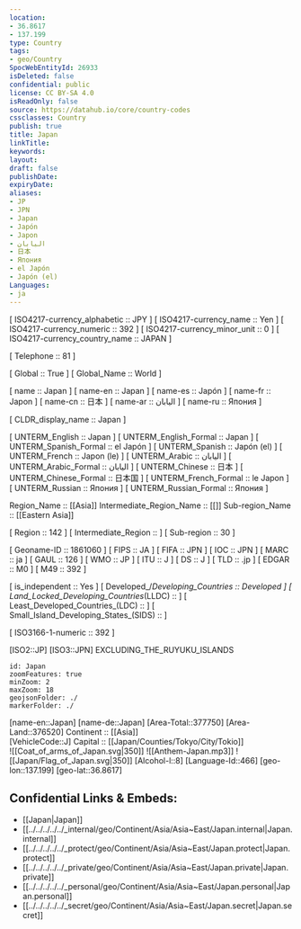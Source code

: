 ```yaml
---
location:
- 36.8617
- 137.199
type: Country
tags:
- geo/Country
SpocWebEntityId: 26933
isDeleted: false
confidential: public
license: CC BY-SA 4.0
isReadOnly: false
source: https://datahub.io/core/country-codes
cssclasses: Country
publish: true
title: Japan
linkTitle: 
keywords: 
layout: 
draft: false
publishDate: 
expiryDate: 
aliases:
- JP
- JPN
- Japan
- Japón
- Japon
- اليابان
- 日本
- Япония
- el Japón
- Japón (el)
Languages:
- ja
---
```



[	ISO4217-currency_alphabetic	 :: JPY ] 
[	ISO4217-currency_name	 :: Yen ] 
[	ISO4217-currency_numeric	 :: 392 ] 
[	ISO4217-currency_minor_unit	 :: 0 ] 
[	ISO4217-currency_country_name	 :: JAPAN ] 

[	Telephone	 :: 81 ] 

[	Global	 :: True ] 
[	Global_Name	 :: World ] 

[	name	 :: Japan ] 
[	name-en	 :: Japan ] 
[	name-es	 :: Japón ] 
[	name-fr	 :: Japon ] 
[	name-cn	 :: 日本 ] 
[	name-ar	 :: اليابان ] 
[	name-ru	 :: Япония ] 

[	CLDR_display_name	 :: Japan ] 

[	UNTERM_English	 :: Japan ] 
[	UNTERM_English_Formal	 :: Japan ] 
[	UNTERM_Spanish_Formal	 :: el Japón ] 
[	UNTERM_Spanish	 :: Japón (el) ] 
[	UNTERM_French	 :: Japon (le) ] 
[	UNTERM_Arabic	 :: اليابان ] 
[	UNTERM_Arabic_Formal	 :: اليابان ] 
[	UNTERM_Chinese	 :: 日本 ] 
[	UNTERM_Chinese_Formal	 :: 日本国 ] 
[	UNTERM_French_Formal	 :: le Japon ] 
[	UNTERM_Russian	 :: Япония ] 
[	UNTERM_Russian_Formal	 :: Япония ] 

Region_Name ::  [[Asia]] 
Intermediate_Region_Name ::  [[]] 
Sub-region_Name ::  [[Eastern Asia]]  

[	Region	 :: 142 ] 
[	Intermediate_Region	 ::  ] 
[	Sub-region	 :: 30 ] 

[	Geoname-ID	 :: 1861060 ] 
[	FIPS	 :: JA ] 
[	FIFA	 :: JPN ] 
[	IOC	 :: JPN ] 
[	MARC	 :: ja ] 
[	GAUL	 :: 126 ] 
[	WMO	 :: JP ] 
[	ITU	 :: J ] 
[	DS	 :: J ] 
[	TLD	 :: .jp ] 
[	EDGAR	 :: M0 ] 
[	M49	 :: 392 ] 

[	is_independent	 :: Yes ] 
[	Developed_/_Developing_Countries	 :: Developed ] 
[	Land_Locked_Developing_Countries_(LLDC)	 ::  ] 
[	Least_Developed_Countries_(LDC)	 ::  ] 
[	Small_Island_Developing_States_(SIDS)	 ::  ] 

[	ISO3166-1-numeric	 :: 392 ] 



[ISO2::JP] 
[ISO3::JPN] 
EXCLUDING_THE_RUYUKU_ISLANDS
```leaflet
id: Japan
zoomFeatures: true 
minZoom: 2 
maxZoom: 18
geojsonFolder: ./
markerFolder: ./
```

[name-en::Japan] 
[name-de::Japan] 
[Area-Total::377750] 
[Area-Land::376520] 
Continent :: [[Asia]]  
[VehicleCode::J] 
Capital :: [[Japan/Counties/Tokyo/City/Tokio]]  
![[Coat_of_arms_of_Japan.svg|350]] 
![[Anthem-Japan.mp3]] 
![[Japan/Flag_of_Japan.svg|350]] 
[Alcohol-l::8] 
[Language-Id::466] 
[geo-lon::137.199] 
[geo-lat::36.8617] 



## Confidential Links & Embeds: 
- [[Japan|Japan]] 
- [[../../../../../_internal/geo/Continent/Asia/Asia~East/Japan.internal|Japan.internal]] 
- [[../../../../../_protect/geo/Continent/Asia/Asia~East/Japan.protect|Japan.protect]] 
- [[../../../../../_private/geo/Continent/Asia/Asia~East/Japan.private|Japan.private]] 
- [[../../../../../_personal/geo/Continent/Asia/Asia~East/Japan.personal|Japan.personal]] 
- [[../../../../../_secret/geo/Continent/Asia/Asia~East/Japan.secret|Japan.secret]] 
